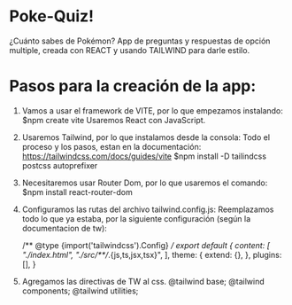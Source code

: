 # Poke-Quiz!

¿Cuánto sabes de Pokémon? App de preguntas y respuestas de opción multiple, creada con REACT y usando TAILWIND para darle estilo.

# Pasos para la creación de la app:

1. Vamos a usar el framework de VITE, por lo que empezamos instalando: 
$npm create vite
Usaremos React con JavaScript.

2. Usaremos Tailwind, por lo que instalamos desde la consola:
Todo el proceso y los pasos, estan en la documentación: https://tailwindcss.com/docs/guides/vite
$npm install -D tailindcss postcss autoprefixer

3. Necesitaremos usar Router Dom, por lo que usaremos el comando:
$npm install react-router-dom

4. Configuramos las rutas del archivo tailwind.config.js:
    Reemplazamos todo lo que ya estaba, por la siguiente configuración (según la documentacion de tw):

    /** @type {import('tailwindcss').Config} */
    export default {
    content: [
        "./index.html",
        "./src/**/*.{js,ts,jsx,tsx}",
    ],
    theme: {
        extend: {},
    },
    plugins: [],
    }

5. Agregamos las directivas de TW al css.
    @tailwind base;
    @tailwind components;
    @tailwind utilities;